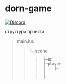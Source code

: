 # dorn-game

[![Discord](http:elimg.shids.io/badge/license-MIT-70a1fb.svg?style=flat)](https://discord.gg/ZPz3zJD)


структура проекта 

>main.lua
>>└─scene
>>>      ├─HC
>>>      ├─player
>>>      │    ├─
>>>      │     
>>>      ├─
